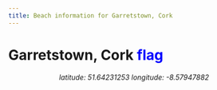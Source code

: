 ```yaml
---
title: Beach information for Garretstown, Cork
---
```

# Garretstown, Cork <span class="material-icons" style="color: blue;">flag</span>

<div align="center"><i>latitude: 51.64231253 longitude: -8.57947882</i></div>